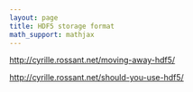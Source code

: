 ```yaml
---
layout: page
title: HDF5 storage format
math_support: mathjax
---
```



http://cyrille.rossant.net/moving-away-hdf5/

http://cyrille.rossant.net/should-you-use-hdf5/


